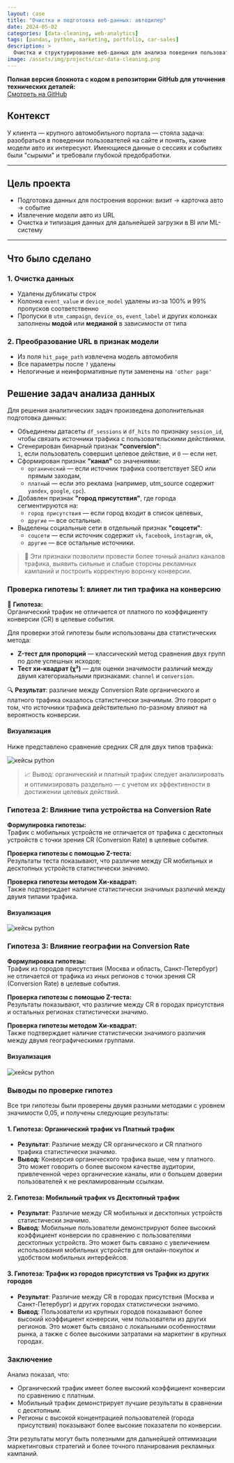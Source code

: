 ```yaml
---
layout: case
title: "Очистка и подготовка веб-данных: автодилер"
date: 2024-05-02
categories: [data-cleaning, web-analytics]
tags: [pandas, python, marketing, portfolio, car-sales]
description: >
  Очистка и структурирование веб-данных для анализа поведения пользователей на сайте автомобильного дилера. Подготовка признаков, извлечение модели авто, обработка пропусков и типизация.
image: /assets/img/projects/car-data-cleaning.png
---
```


<p>
  <strong> Полная версия блокнота с кодом в репозитории GitHub для уточнения технических деталей:</strong><br>  
  <a href="https://github.com/matejkoas/sberauto/blob/master/sberauto_work.ipynb" class="btn btn-primary" target="_blank">
    Смотреть на GitHub
  </a>
</p>

## Контекст

У клиента — крупного автомобильного портала — стояла задача: разобраться в поведении пользователей на сайте и понять, какие модели авто их интересуют. Имеющиеся данные о сессиях и событиях были "сырыми" и требовали глубокой предобработки.

---

## Цель проекта

- Подготовка данных для построения воронки: визит → карточка авто → событие
- Извлечение модели авто из URL
- Очистка и типизация данных для дальнейшей загрузки в BI или ML-систему

---

## Что было сделано

### 1. Очистка данных

- Удалены дубликаты строк
- Колонка `event_value` и `device_model` удалены из-за 100% и 99% пропусков соответственно
- Пропуски в `utm_campaign`, `device_os`, `event_label` и других колонках заполнены **модой** или **медианой** в зависимости от типа

### 2. Преобразование URL в признак модели

- Из поля `hit_page_path` извлечена модель автомобиля
- Все параметры после `?` удалены
- Нелогичные и неинформативные пути заменены на `'other page'`

## Решение задач анализа данных

Для решения аналитических задач произведена дополнительная подготовка данных:

- Объединены датасеты `df_sessions` и `df_hits` по признаку `session_id`, чтобы связать источники трафика с пользовательскими действиями.
- Сгенерирован бинарный признак **"conversion"**:  
  `1`, если пользователь совершил целевое действие, и `0` — если нет.
- Сформирован признак **"канал"** со значениями:
  - `органический` — если источник трафика соответствует SEO или прямым заходам,
  - `платный` — если это реклама (например, utm_source содержит `yandex`, `google`, `cpc`).
- Добавлен признак **"город присутствия"**, где города сегментируются на:
  - `город присутствия` — если город входит в список целевых,
  - `другие` — все остальные.
- Выделены социальные сети в отдельный признак **"соцсети"**:
  - `соцсети` — если источник содержит `vk`, `facebook`, `instagram`, `ok`,
  - `другие` — все остальные источники.

> 📌 Эти признаки позволили провести более точный анализ каналов трафика, выявить сильные и слабые стороны рекламных кампаний и построить корректную воронку конверсии.

### Проверка гипотезы 1: влияет ли тип трафика на конверсию

📌 **Гипотеза:**  
Органический трафик не отличается от платного по коэффициенту конверсии (CR) в целевые события.

Для проверки этой гипотезы были использованы два статистических метода:

- **Z-тест для пропорций** — классический метод сравнения двух групп по доле успешных исходов;
- **Тест хи-квадрат (χ²)** — для оценки значимости различий между двумя категориальными признаками: `channel` и `conversion`.

🔍 **Результат**: различие между Conversion Rate органического и платного трафика оказалось статистически значимым. Это говорит о том, что источники трафика действительно по-разному влияют на вероятность конверсии.

#### Визуализация

Ниже представлено сравнение средних CR для двух типов трафика:

   <div class="case-image">
      <img src="{{ site.baseurl }}/assets/images/sber_compartion.png" alt="кейсы python" class="img-fluid w-50">
    </div>

> 📈 Вывод: органический и платный трафик следует анализировать и оптимизировать раздельно — с учетом их эффективности в достижении целевых действий.

### Гипотеза 2: Влияние типа устройства на Conversion Rate

**Формулировка гипотезы:**  
Трафик с мобильных устройств не отличается от трафика с десктопных устройств с точки зрения CR (Conversion Rate) в целевые события.

**Проверка гипотезы с помощью Z-теста:**  
Результаты теста показывают, что различие между CR мобильных и десктопных устройств статистически значимо.

**Проверка гипотезы методом Хи-квадрат:**  
Также подтверждает наличие статистически значимых различий между двумя типами трафика.

#### Визуализация
   <div class="case-image">
        <img src="{{ site.baseurl }}/assets/images/sber_devices.png" alt="кейсы python" class="img-fluid w-50">
    </div>

### Гипотеза 3: Влияние географии на Conversion Rate

**Формулировка гипотезы:**  
Трафик из городов присутствия (Москва и область, Санкт-Петербург) не отличается от трафика из иных регионов с точки зрения CR (Conversion Rate) в целевые события.

**Проверка гипотезы с помощью Z-теста:**  
Результаты показывают, что различие между CR в городах присутствия и остальных регионах статистически значимо.

**Проверка гипотезы методом Хи-квадрат:**  
Также подтверждает наличие статистически значимого различия между двумя географическими группами.

#### Визуализация
   <div class="case-image">
        <img src="{{ site.baseurl }}/assets/images/sber_regions.png" alt="кейсы python" class="img-fluid w-50">
    </div>

### Выводы по проверке гипотез

Все три гипотезы были проверены двумя разными методами с уровнем значимости 0,05, и получены следующие результаты:

#### 1. **Гипотеза: Органический трафик vs Платный трафик**
   - **Результат**: Различие между CR органического и CR платного трафика статистически значимо.
   - **Вывод**: Конверсия органического трафика выше, чем у платного. Это может говорить о более высоком качестве аудитории, привлеченной через органические каналы, или о большем доверии пользователей к не рекламированным ссылкам.

#### 2. **Гипотеза: Мобильный трафик vs Десктопный трафик**
   - **Результат**: Различие между CR мобильных и десктопных устройств статистически значимо.
   - **Вывод**: Мобильные пользователи демонстрируют более высокий коэффициент конверсии по сравнению с пользователями десктопных устройств. Это может быть связано с увеличением использования мобильных устройств для онлайн-покупок и удобством мобильных интерфейсов.

#### 3. **Гипотеза: Трафик из городов присутствия vs Трафик из других городов**
   - **Результат**: Различие между CR в городах присутствия (Москва и Санкт-Петербург) и других городах статистически значимо.
   - **Вывод**: Пользователи из крупных городов показывают более высокий коэффициент конверсии, чем пользователи из других регионов. Это может быть связано с локальными особенностями рынка, а также с более высокими затратами на маркетинг в крупных городах.

### Заключение

Анализ показал, что:

- Органический трафик имеет более высокий коэффициент конверсии по сравнению с платным.
- Мобильный трафик демонстрирует лучшие результаты в сравнении с десктопным.
- Регионы с высокой концентрацией пользователей (города присутствия) показывают более высокие показатели по конверсии.

Эти результаты могут быть полезными для дальнейшей оптимизации маркетинговых стратегий и более точного планирования рекламных кампаний.



